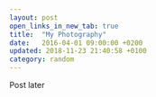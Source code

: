 ```yaml
---
layout: post
open_links_in_new_tab: true
title:  "My Photography"
date:   2016-04-01 09:00:00 +0200
updated: 2018-11-23 21:40:58 +0100
category: random
---
```


Post later
